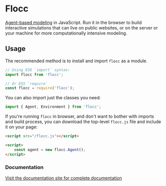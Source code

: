 # Flocc

[Agent-based modeling](https://en.wikipedia.org/wiki/Agent-based_model) in JavaScript. Run it in the browser to build interactive simulations that can live on public websites, or on the server or your machine for more computationally intensive modeling.

## Usage

The recommended method is to install and import `flocc` as a module.

```js
// Using ES6 `import` syntax:
import flocc from 'flocc';

// Or ES5 `require`
const flocc = require('flocc');
```

You can also import just the classes you need:

```js
import { Agent, Environment } from 'flocc';
```

If you're running `flocc` in browser, and don't want to bother with imports and build process, you can download the top-level `flocc.js` file and include it on your page:

```html
<script src="/flocc.js"></script>

<script>
    const agent = new flocc.Agent();
</script>
```

### Documentation

[Visit the documentation site for complete documentation](https://flocc.network/docs/)
